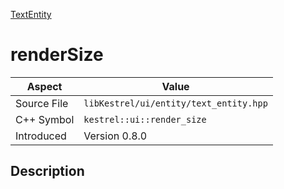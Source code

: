 [TextEntity](index)
# renderSize
| Aspect | Value |
| --- | --- |
| Source File | `libKestrel/ui/entity/text_entity.hpp` |
| C++ Symbol | `kestrel::ui::render_size` |
| Introduced | Version 0.8.0 |
## Description

